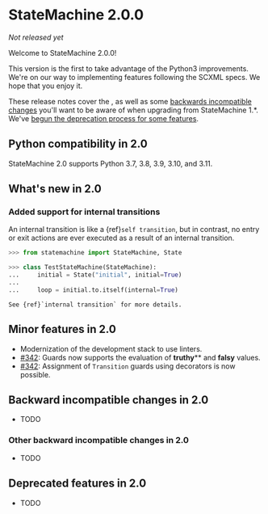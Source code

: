 # StateMachine 2.0.0

*Not released yet*

Welcome to StateMachine 2.0.0!

This version is the first to take advantage of the Python3 improvements. We're on our way to implementing features following the SCXML specs. We hope that you enjoy it.

These release notes cover the [](#whats-new-in-20), as well as
some [backwards incompatible changes](#backwards-incompatible-changes-in-20) you'll
want to be aware of when upgrading from StateMachine 1.*. We've
[begun the deprecation process for some features](#deprecated-features-in-20).


## Python compatibility in 2.0

StateMachine 2.0 supports Python 3.7, 3.8, 3.9, 3.10, and 3.11.


## What's new in 2.0


### Added support for internal transitions

An internal transition is like a {ref}`self transition`, but in contrast, no entry or exit actions
are ever executed as a result of an internal transition.

```py
>>> from statemachine import StateMachine, State

>>> class TestStateMachine(StateMachine):
...     initial = State("initial", initial=True)
...
...     loop = initial.to.itself(internal=True)

```

```{seealso}
See {ref}`internal transition` for more details.
```


## Minor features in 2.0

- Modernization of the development stack to use linters.
- [#342](https://github.com/fgmacedo/python-statemachine/pull/342): Guards now supports the
  evaluation of **truthy**** and **falsy** values.
- [#342](https://github.com/fgmacedo/python-statemachine/pull/342): Assignment of `Transition`
  guards using decorators is now possible.


## Backward incompatible changes in 2.0

- TODO
### Other backward incompatible changes in 2.0

- TODO

## Deprecated features in 2.0

- TODO
